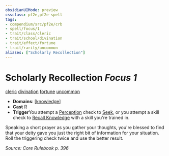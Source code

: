 ```yaml
---
obsidianUIMode: preview
cssclass: pf2e,pf2e-spell
tags:
- compendium/src/pf2e/crb
- spell/focus/1
- trait/class/cleric
- trait/school/divination
- trait/effect/fortune
- trait/rarity/uncommon
aliases: ["Scholarly Recollection"]
---
```

# Scholarly Recollection *Focus 1*   
[cleric](rules/traits/cleric.md)  [divination](divination.md)  [fortune](fortune.md)  [uncommon](uncommon.md)  

- **Domains**: [[knowledge](../domains.md#Knowledge)]
- **Cast** [R](chapter-9-playing-the-game.md#Actions "Reaction") 
- **Trigger**You attempt a [Perception](../skills.md#Perception) check to [Seek](seek.md), or you attempt a skill check to [Recall Knowledge](recall-knowledge.md) with a skill you're trained in.

Speaking a short prayer as you gather your thoughts, you're blessed to find that your deity gave you just the right bit of information for your situation. Roll the triggering check twice and use the better result.

*Source: Core Rulebook p. 396*